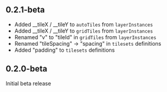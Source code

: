 ## 0.2.1-beta

 - Added __tileX / __tileY to `autoTiles` from `layerInstances`
 - Added __tileX / __tileY to `gridTiles` from `layerInstances`
 - Renamed "v" to "tileId" in `gridTiles` from `layerInstances`
 - Renamed "tileSpacing" -> "spacing" in `tilesets` definitions
 - Added "padding" to `tilesets` definitions

## 0.2.0-beta

 Initial beta release
